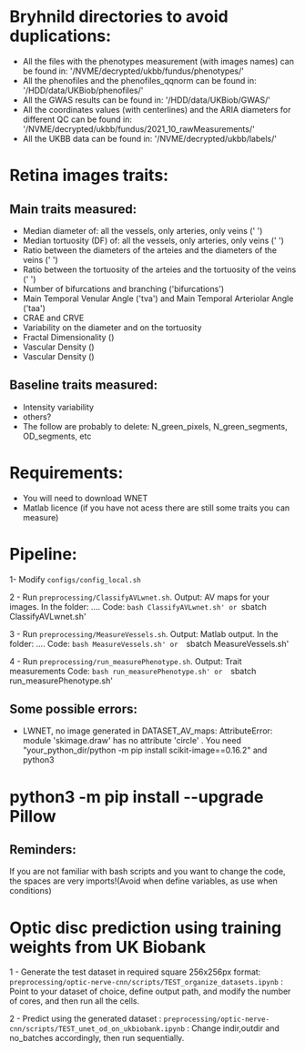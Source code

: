 # Bryhnild directories to avoid duplications:
* All the files with the phenotypes measurement (with images names) can be found in: '/NVME/decrypted/ukbb/fundus/phenotypes/'
* All the phenofiles and the phenofiles_qqnorm can be found in: '/HDD/data/UKBiob/phenofiles/'
* All the GWAS results can be found in: '/HDD/data/UKBiob/GWAS/'
* All the coordinates values (with centerlines) and the ARIA diameters for different QC can be found in: '/NVME/decrypted/ukbb/fundus/2021_10_rawMeasurements/'
* All the UKBB data can be found in: '/NVME/decrypted/ukbb/labels/'

# Retina images traits: 

## Main traits measured:
* Median diameter of: all the vessels, only arteries, only veins (' ')
* Median tortuosity (DF) of: all the vessels, only arteries, only veins (' ')
* Ratio between the diameters of the arteies and the diameters of the veins (' ')
* Ratio between the tortuosity of the arteies and the tortuosity of the veins (' ')
* Number of bifurcations and branching ('bifurcations')
* Main Temporal Venular Angle ('tva') and Main Temporal Arteriolar Angle ('taa') 
* CRAE and CRVE 
* Variability on the diameter and on the tortuosity
* Fractal Dimensionality ()
* Vascular Density () 
* Vascular Density () 

## Baseline traits measured:
* Intensity variability
* others?
* The follow are probably to delete:  N_green_pixels, N_green_segments, OD_segments, etc

# Requirements:
* You will need to download WNET 
* Matlab licence (if you have not acess there are still some traits you can measure)

# Pipeline:
1- Modify `configs/config_local.sh`

2 - Run `preprocessing/ClassifyAVLwnet.sh`. 
Output: AV maps for your images.  In the folder: ....
Code: `bash ClassifyAVLwnet.sh' or `sbatch ClassifyAVLwnet.sh' 

3 - Run `preprocessing/MeasureVessels.sh`. 
Output: Matlab output.  In the folder: ....
Code: `bash MeasureVessels.sh' or  `sbatch MeasureVessels.sh' 

4 - Run `preprocessing/run_measurePhenotype.sh`. 
Output: Trait measurements 
Code: `bash run_measurePhenotype.sh' or  `sbatch run_measurePhenotype.sh' 



## Some possible errors:
* LWNET, no image generated in DATASET_AV_maps:   AttributeError: module 'skimage.draw' has no attribute 'circle' . You need "your_python_dir/python -m pip install scikit-image==0.16.2" and python3
# python3 -m pip install --upgrade Pillow

## Reminders:
If you are not familiar with bash scripts and you want to change the code, the spaces are very imports!(Avoid when define variables, as use when conditions)

# Optic disc prediction using training weights from UK Biobank
1 - Generate the test dataset in required square 256x256px format: `preprocessing/optic-nerve-cnn/scripts/TEST_organize_datasets.ipynb` : Point to your dataset of choice, define output path, and modify the number of cores, and then run all the cells.

2 - Predict using the generated dataset : `preprocessing/optic-nerve-cnn/scripts/TEST_unet_od_on_ukbiobank.ipynb` : Change indir,outdir and no_batches accordingly, then run sequentially.
